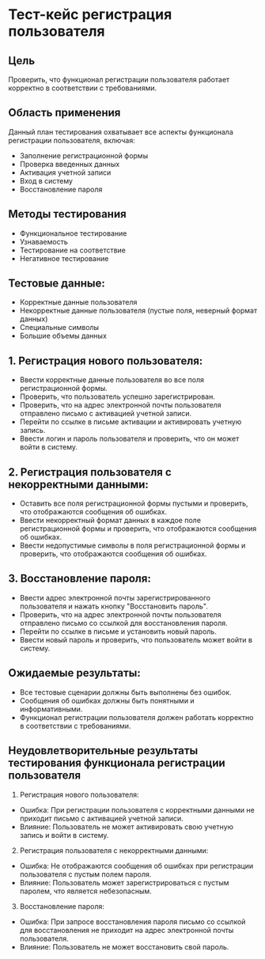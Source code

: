 # Тест-кейс регистрация пользователя
## Цель
Проверить, что функционал регистрации пользователя работает корректно в соответствии с требованиями.
## Область применения
Данный план тестирования охватывает все аспекты функционала регистрации пользователя, включая:
* Заполнение регистрационной формы
* Проверка введенных данных
* Активация учетной записи
* Вход в систему
* Восстановление пароля

## Методы тестирования
* Функциональное тестирование
* Узнаваемость
* Тестирование на соответствие
* Негативное тестирование

## Тестовые данные:
* Корректные данные пользователя
* Некорректные данные пользователя (пустые поля, неверный формат данных)
* Специальные символы
* Большие объемы данных

## 1. Регистрация нового пользователя:
- Ввести корректные данные пользователя во все поля регистрационной формы.
- Проверить, что пользователь успешно зарегистрирован.
- Проверить, что на адрес электронной почты пользователя отправлено письмо с активацией учетной записи.
- Перейти по ссылке в письме активации и активировать учетную запись.
- Ввести логин и пароль пользователя и проверить, что он может войти в систему.  

## 2. Регистрация пользователя с некорректными данными:  
- Оставить все поля регистрационной формы пустыми и проверить, что отображаются сообщения об ошибках.
- Ввести некорректный формат данных в каждое поле регистрационной формы и проверить, что отображаются сообщения об ошибках.
- Ввести недопустимые символы в поля регистрационной формы и проверить, что отображаются сообщения об ошибках.

## 3. Восстановление пароля:   
- Ввести адрес электронной почты зарегистрированного пользователя и нажать кнопку "Восстановить пароль".
- Проверить, что на адрес электронной почты пользователя отправлено письмо со ссылкой для восстановления пароля.
- Перейти по ссылке в письме и установить новый пароль.
- Ввести новый пароль и проверить, что пользователь может войти в систему.

## Ожидаемые результаты:
- Все тестовые сценарии должны быть выполнены без ошибок.
- Сообщения об ошибках должны быть понятными и информативными.
- Функционал регистрации пользователя должен работать корректно в соответствии с требованиями.

## Неудовлетворительные результаты тестирования функционала регистрации пользователя
1. Регистрация нового пользователя:  
 - Ошибка: При регистрации пользователя с корректными данными не приходит письмо с активацией учетной записи.
 - Влияние: Пользователь не может активировать свою учетную запись и войти в систему.
2. Регистрация пользователя с некорректными данными:  
 - Ошибка: Не отображаются сообщения об ошибках при регистрации пользователя с пустым полем пароля.
 - Влияние: Пользователь может зарегистрироваться с пустым паролем, что является небезопасным.
3. Восстановление пароля:  
 - Ошибка: При запросе восстановления пароля письмо со ссылкой для восстановления не приходит на адрес электронной почты пользователя.
 - Влияние: Пользователь не может восстановить свой пароль.
